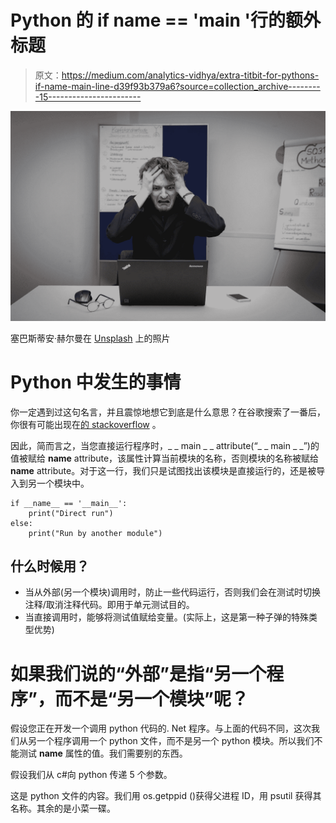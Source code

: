 # Python 的 if __name__ == '__main__ '行的额外标题

> 原文：<https://medium.com/analytics-vidhya/extra-titbit-for-pythons-if-name-main-line-d39f93b379a6?source=collection_archive---------15----------------------->

![](img/05016b41266c639fa8b2424024a1334e.png)

塞巴斯蒂安·赫尔曼在 [Unsplash](https://unsplash.com?utm_source=medium&utm_medium=referral) 上的照片

# Python 中发生的事情

你一定遇到过这句名言，并且震惊地想它到底是什么意思？在谷歌搜索了一番后，你很有可能出现在[的 stackoverflow](https://stackoverflow.com/questions/419163/what-does-if-name-main-do) 。

因此，简而言之，当您直接运行程序时，_ _ main _ _ attribute(“_ _ main _ _”)的值被赋给 __name__ attribute，该属性计算当前模块的名称，否则模块的名称被赋给 __name__ attribute。对于这一行，我们只是试图找出该模块是直接运行的，还是被导入到另一个模块中。

```
if __name__ == '__main__':
    print("Direct run")
else:
    print("Run by another module")
```

## 什么时候用？

*   当从外部(另一个模块)调用时，防止一些代码运行，否则我们会在测试时切换注释/取消注释代码。即用于单元测试目的。
*   当直接调用时，能够将测试值赋给变量。(实际上，这是第一种子弹的特殊类型优势)

# 如果我们说的“外部”是指“另一个程序”，而不是“另一个模块”呢？

假设您正在开发一个调用 python 代码的. Net 程序。与上面的代码不同，这次我们从另一个程序调用一个 python 文件，而不是另一个 python 模块。所以我们不能测试 __name__ 属性的值。我们需要别的东西。

假设我们从 c#向 python 传递 5 个参数。

这是 python 文件的内容。我们用 os.getppid ()获得父进程 ID，用 psutil 获得其名称。其余的是小菜一碟。